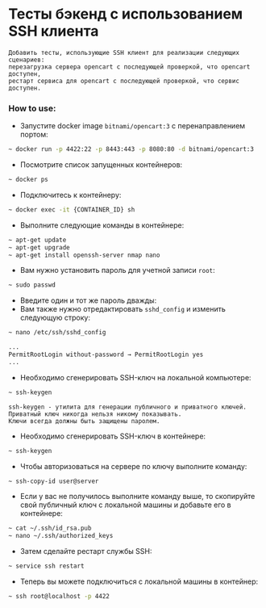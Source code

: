 # Тесты бэкенд с использованием SSH клиента 

```
Добавить тесты, использующие SSH клиент для реализации следующих сценариев: 
перезагрузка сервера opencart с последующей проверкой, что opencart доступен, 
рестарт сервиса для opencart с последующей проверкой, что сервис доступен.
```


### How to use:
* Запустите docker image `bitnami/opencart:3` с перенаправлением портом:
```sh
~ docker run -p 4422:22 -p 8443:443 -p 8080:80 -d bitnami/opencart:3
```
* Посмотрите список запущенных контейнеров:
```sh
~ docker ps
```
* Подключитесь к контейнеру:
```sh
~ docker exec -it {CONTAINER_ID} sh
```
* Выполните следующие команды в контейнере:
```sh
~ apt-get update
~ apt-get upgrade
~ apt-get install openssh-server nmap nano
```
* Вам нужно установить пароль для учетной записи `root`:
```sh
~ sudo passwd
```
* Введите один и тот же пароль дважды:
* Вам также нужно отредактировать `sshd_config` и изменить следующую строку:
```sh
~ nano /etc/ssh/sshd_config

... 
PermitRootLogin without-password → PermitRootLogin yes
...
```
* Необходимо сгенерировать SSH-ключ на локальной компьютере:
```sh
~ ssh-keygen
```
```
ssh-keygen - утилита для генерации публичного и приватного ключей. 
Приватный ключ никогда нельзя никому показывать. 
Ключи всегда должны быть защищены паролем.
```
* Необходимо сгенерировать SSH-ключ в контейнере:
```sh
~ ssh-keygen
```
* Чтобы авторизоваться на сервере по ключу выполните команду:
```sh
~ ssh-copy-id user@server
```
* Если у вас не получилось выполните команду выше, то скопируйте 
свой публичный ключ с локальной машины и добавьте его в контейнере:
```sh
~ cat ~/.ssh/id_rsa.pub
~ nano ~/.ssh/authorized_keys
```
* Затем сделайте рестарт службы SSH:
```sh
~ service ssh restart
```
* Теперь вы можете подключиться с локальной машины в контейнер:
```sh
~ ssh root@localhost -p 4422
```